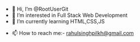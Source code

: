 - 👋 Hi, I’m @RootUserGit
- 👀 I’m interested in Full Stack Web Development 
- 🌱 I’m currently learning HTML,CSS,JS
<!-- - 💞️ I’m looking to collaborate on ... -->
- 📫 How to reach me:- rahulsinghpilkh@gmail.com

<!---
RootUserGit/RootUserGit is a ✨ special ✨ repository because its `README.md` (this file) appears on your GitHub profile.
You can click the Preview link to take a look at your changes.
--->
